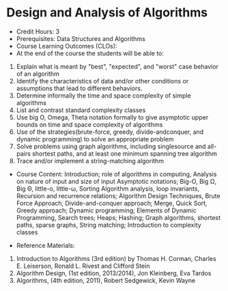 # Design and Analysis of Algorithms

- Credit Hours: 3  
- Prerequisites: Data Structures and Algorithms  
- Course Learning Outcomes (CLOs):
- At the end of the course the students will be able to: 
1. Explain what is meant by "best", "expected", and "worst" case behavior of an algorithm  
2. Identify the characteristics of data and/or other conditions or assumptions that lead to different behaviors.
3. Determine informally the time and space complexity of simple algorithms
4. List and contrast standard complexity classes
5. Use big O, Omega, Theta notation formally to give asymptotic upper bounds on time and space complexity of algorithms  
6. Use of the strategies(brute-force, greedy, divide-andconquer, and dynamic programming) to solve an appropriate problem  
7. Solve problems using graph algorithms, including singlesource and all-pairs shortest paths, and at least one minimum spanning tree algorithm
8. Trace and/or implement a string-matching algorithm 


- Course Content:
Introduction; role of algorithms in computing, Analysis on nature of input and size of
input Asymptotic notations; Big-O, Big Ω, Big Θ, little-o, little-ω, Sorting Algorithm
analysis, loop invariants, Recursion and recurrence relations; Algorithm Design
Techniques, Brute Force Approach, Divide-and-conquer approach; Merge, Quick Sort,
Greedy approach; Dynamic programming; Elements of Dynamic Programming, Search
trees; Heaps; Hashing; Graph algorithms, shortest paths, sparse graphs, String matching;
Introduction to complexity classes

- Reference Materials:
1. Introduction to Algorithms (3rd edition) by Thomas H. Corman, Charles E. Leiserson, Ronald L. Rivest and Clifford Stein
2. Algorithm Design, (1st edition, 2013/2014), Jon Kleinberg, Eva Tardos
3. Algorithms, (4th edition, 2011), Robert Sedgewick, Kevin Wayne


